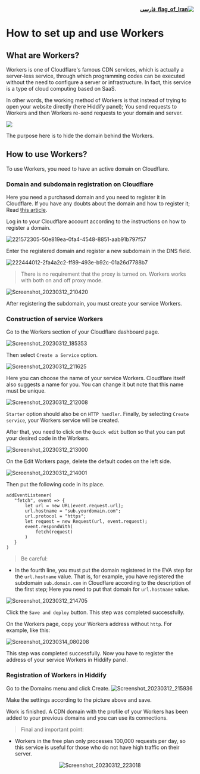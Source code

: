 <div dir="rtl">

[**![flag_of_Iran](https://user-images.githubusercontent.com/125398461/234186932-52f1fa82-52c6-417f-8b37-08fe9250a55f.png) &nbsp;فارسی**](https://github.com/hiddify/hiddify-config/wiki/%D9%86%D8%AD%D9%88%D9%87-%D8%AA%D9%86%D8%B8%DB%8C%D9%85-%D9%88-%D8%A7%D8%B3%D8%AA%D9%81%D8%A7%D8%AF%D9%87-%D8%A7%D8%B2-%D9%88%D8%B1%DA%A9%D8%B1%D8%B2)

</div>

# How to set up and use Workers
## What are Workers?

Workers is one of Cloudflare's famous CDN services, which is actually a server-less service, through which programming codes can be executed without the need to configure a server or infrastructure. In fact, this service is a type of cloud computing based on SaaS.

In other words, the working method of Workers is that instead of trying to open your website directly (here Hiddify panel); You send requests to Workers and then Workers re-send requests to your domain and server.

![](https://user-images.githubusercontent.com/125398461/224561104-dafc3e89-1c0d-4afc-82eb-cce1cec6933a.png)

The purpose here is to hide the domain behind the Workers.

## How to use Workers?
To use Workers, you need to have an active domain on Cloudflare.

### Domain and subdomain registration on Cloudflare
Here you need a purchased domain and you need to register it in Cloudflare. If you have any doubts about the domain and how to register it; Read [this article](https://github.com/hiddify/hiddify-config/wiki/Domain-types-and-how-to-register-them).

Log in to your Cloudflare account according to the instructions on how to register a domain.

![221572305-50e819ea-0fa4-4548-8851-aab91b797f57](https://user-images.githubusercontent.com/125398461/224561629-dd0be4b5-9345-43b7-aa81-a3bfaaaf5899.png)

Enter the registered domain and register a new subdomain in the DNS field.

![222444012-2fa4a2c2-ff89-493e-b92c-01a26d7788b7](https://user-images.githubusercontent.com/125398461/224561952-cbb99885-46f7-49e2-874d-f48e5b0c9b0d.png)

> There is no requirement that the proxy is turned on. Workers works with both on and off proxy mode.

![Screenshot_20230312_210420](https://user-images.githubusercontent.com/125398461/224562373-5201f8b6-5d5c-492f-a6b9-9c4366d4f9db.png)

After registering the subdomain, you must create your service Workers.

### Construction of service Workers
Go to the Workers section of your Cloudflare dashboard page.

![Screenshot_20230312_185353](https://user-images.githubusercontent.com/125398461/224562657-f433fff0-d4a1-4fe6-95e0-5f4e17337c3d.png)

Then select `Create a Service` option.

![Screenshot_20230312_211625](https://user-images.githubusercontent.com/125398461/224562813-20dc1a02-8d93-446b-a7d9-d90fbae3cda3.png)

Here you can choose the name of your service Workers. Cloudflare itself also suggests a name for you. You can change it but note that this name must be unique.

![Screenshot_20230312_212008](https://user-images.githubusercontent.com/125398461/224563236-dc4c5497-b179-46f4-ae53-9c003d3789d6.png)

`Starter` option should also be on `HTTP handler`. Finally, by selecting `Create service`, your Workers service will be created.

After that, you need to click on the `Quick edit` button so that you can put your desired code in the Workers.

![Screenshot_20230312_213000](https://user-images.githubusercontent.com/125398461/224563711-3675b1dc-5f50-4c34-94b3-d47f5a00f7c8.png)

On the Edit Workers page, delete the default codes on the left side.

![Screenshot_20230312_214001](https://user-images.githubusercontent.com/125398461/224564027-10fb94b7-770f-4a44-82e6-c414469a72f4.png)

Then put the following code in its place.


```
addEventListener(
   "fetch", event => {
       let url = new URL(event.request.url);
       url.hostname = "sub.yourdomain.com";                        
       url.protocol = "https";
       let request = new Request(url, event.request);
       event.respondWith(
           fetch(request)
       )
   }
)
```

> Be careful:
* In the fourth line, you must put the domain registered in the EVA step for the `url.hostname` value.
That is, for example, you have registered the subdomain `sub.domain.com` in Cloudflare according to the description of the first step; Here you need to put that domain for `url.hostname` value.

![Screenshot_20230312_214705](https://user-images.githubusercontent.com/125398461/224564419-d7c47371-afe2-46f6-8db6-10daf9994d5c.png)

Click the `Save and deploy` button. This step was completed successfully.

On the Workers page, copy your Workers address without `http`. For example, like this:

![Screenshot_20230314_080208](https://user-images.githubusercontent.com/125398461/224895042-d6a4e78b-f98f-4b9f-b6ad-a733eff3213a.png)

This step was completed successfully. Now you have to register the address of your service Workers in Hiddify panel.

### Registration of Workers in Hiddify
Go to the Domains menu and click Create.
![Screenshot_20230312_215936](https://user-images.githubusercontent.com/125398461/224565137-834f8fbb-5d8f-4fd0-bf98-0571fed2e542.png)

Make the settings according to the picture above and save.

Work is finished. A CDN domain with the profile of your Workers has been added to your previous domains and you can use its connections.

> Final and important point:
* Workers in the free plan only processes 100,000 requests per day, so this service is useful for those who do not have high traffic on their server.

<div align=center>

![Screenshot_20230312_223018](https://user-images.githubusercontent.com/125398461/224566711-4fcb0e2d-f8c2-4eed-a222-f458cffc6e01.png)

</div>